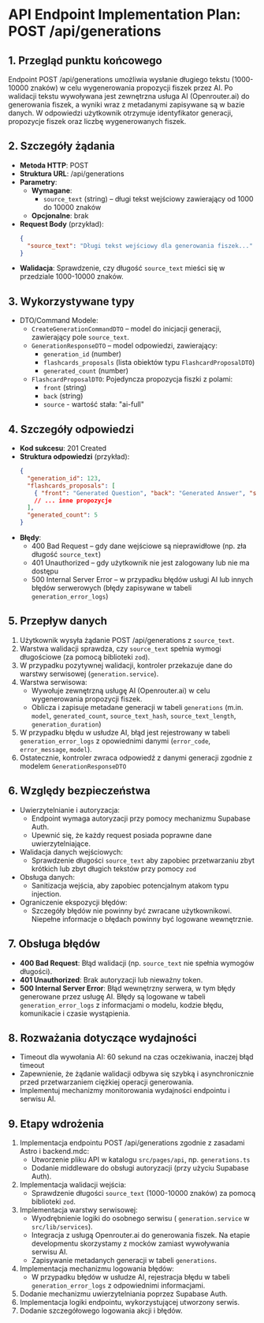 # API Endpoint Implementation Plan: POST /api/generations

## 1. Przegląd punktu końcowego

Endpoint POST /api/generations umożliwia wysłanie długiego tekstu (1000-10000 znaków) w celu wygenerowania propozycji fiszek przez AI. Po walidacji tekstu wywoływana jest zewnętrzna usługa AI (Openrouter.ai) do generowania fiszek, a wyniki wraz z metadanymi zapisywane są w bazie danych. W odpowiedzi użytkownik otrzymuje identyfikator generacji, propozycje fiszek oraz liczbę wygenerowanych fiszek.

## 2. Szczegóły żądania

- **Metoda HTTP**: POST
- **Struktura URL**: /api/generations
- **Parametry**:
  - **Wymagane**:
    - `source_text` (string) – długi tekst wejściowy zawierający od 1000 do 10000 znaków
  - **Opcjonalne**: brak
- **Request Body** (przykład):
  ```json
  {
    "source_text": "Długi tekst wejściowy dla generowania fiszek..."
  }
  ```
- **Walidacja**: Sprawdzenie, czy długość `source_text` mieści się w przedziale 1000-10000 znaków.

## 3. Wykorzystywane typy

- DTO/Command Modele:
  - `CreateGenerationCommandDTO` – model do inicjacji generacji, zawierający pole `source_text`.
  - `GenerationResponseDTO` – model odpowiedzi, zawierający:
    - `generation_id` (number)
    - `flashcards_proposals` (lista obiektów typu `FlashcardProposalDTO`)
    - `generated_count` (number)
  - `FlashcardProposalDTO`: Pojedyncza propozycja fiszki z polami:
    -  `front` (string)
    - `back` (string)
    - `source` - wartość stała: "ai-full"

## 4. Szczegóły odpowiedzi

- **Kod sukcesu**: 201 Created
- **Struktura odpowiedzi** (przykład):
  ```json
  {
    "generation_id": 123,
    "flashcards_proposals": [
      { "front": "Generated Question", "back": "Generated Answer", "source": "ai-full" }
      // ... inne propozycje
    ],
    "generated_count": 5
  }
  ```
- **Błędy**:
  - 400 Bad Request – gdy dane wejściowe są nieprawidłowe (np. zła długość `source_text`)
  - 401 Unauthorized – gdy użytkownik nie jest zalogowany lub nie ma dostępu
  - 500 Internal Server Error – w przypadku błędów usługi AI lub innych błędów serwerowych (błędy zapisywane w tabeli `generation_error_logs`)

## 5. Przepływ danych

1. Użytkownik wysyła żądanie POST /api/generations z `source_text`.
2. Warstwa walidacji sprawdza, czy `source_text` spełnia wymogi długościowe (za pomocą biblioteki `zod`).
3. W przypadku pozytywnej walidacji, kontroler przekazuje dane do warstwy serwisowej (`generation.service`).
4. Warstwa serwisowa:
   - Wywołuje zewnętrzną usługę AI (Openrouter.ai) w celu wygenerowania propozycji fiszek.
   - Oblicza i zapisuje metadane generacji w tabeli `generations` (m.in. `model`, `generated_count`, `source_text_hash`, `source_text_length`, `generation_duration`)
5. W przypadku błędu w usłudze AI, błąd jest rejestrowany w tabeli `generation_error_logs` z opowiednimi danymi (`error_code`, `error_message`, `model`).
6. Ostatecznie, kontroler zwraca odpowiedź z danymi generacji zgodnie z modelem `GenerationResponseDTO`

## 6. Względy bezpieczeństwa

- Uwierzytelnianie i autoryzacja:
  - Endpoint wymaga autoryzacji przy pomocy mechanizmu Supabase Auth.
  - Upewnić się, że każdy request posiada poprawne dane uwierzytelniające.
- Walidacja danych wejściowych:
  - Sprawdzenie długości `source_text` aby zapobiec przetwarzaniu zbyt krótkich lub zbyt długich tekstów przy pomocy `zod`
- Obsługa danych:
  - Sanitizacja wejścia, aby zapobiec potencjalnym atakom typu injection.
- Ograniczenie ekspozycji błędów:
  - Szczegóły błędów nie powinny być zwracane użytkownikowi. Niepełne informacje o błędach powinny być logowane wewnętrznie.

## 7. Obsługa błędów

- **400 Bad Request**: Błąd walidacji (np. `source_text` nie spełnia wymogów długości).
- **401 Unauthorized**: Brak autoryzacji lub nieważny token.
- **500 Internal Server Error**: Błąd wewnętrzny serwera, w tym błędy generowane przez usługę AI. Błędy są logowane w tabeli `generation_error_logs` z informacjami o modelu, kodzie błędu, komunikacie i czasie wystąpienia.

## 8. Rozważania dotyczące wydajności
- Timeout dla wywołania AI: 60 sekund na czas oczekiwania, inaczej błąd timeout
- Zapewnienie, że żądanie walidacji odbywa się szybką i asynchronicznie przed przetwarzaniem ciężkiej operacji generowania.
- Implementuj mechanizmy monitorowania wydajności endpointu i serwisu AI.

## 9. Etapy wdrożenia


1. Implementacja endpointu POST /api/generations zgodnie z zasadami Astro i backend.mdc:
   - Utworzenie pliku API w katalogu `src/pages/api`, np. `generations.ts`
   - Dodanie middleware do obsługi autoryzacji (przy użyciu Supabase Auth).
2. Implementacja walidacji wejścia:
   - Sprawdzenie długości `source_text` (1000-10000 znaków) za pomocą biblioteki `zod`.
3. Implementacja warstwy serwisowej:
   - Wyodrębnienie logiki do osobnego serwisu ( `generation.service` w `src/lib/services`).
   - Integracja z usługą Openrouter.ai do generowania fiszek. Na etapie developmentu skorzystamy z mocków zamiast wywoływania serwisu AI.
   - Zapisywanie metadanych generacji w tabeli `generations`.
4. Implementacja mechanizmu logowania błędów:
   - W przypadku błędów w usłudze AI, rejestracja błędu w tabeli `generation_error_logs` z odpowiednimi informacjami.
5. Dodanie mechanizmu uwierzytelniania poprzez Supabase Auth.
6. Implementacja logiki endpointu, wykorzystującej utworzony serwis.
7. Dodanie szczegółowego logowania akcji i błędów.